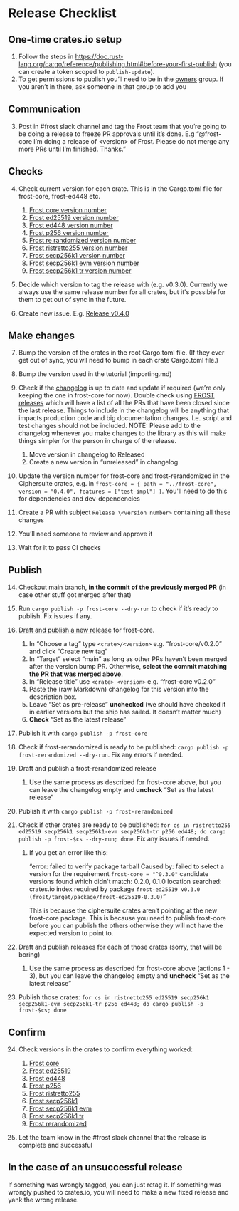 # Release Checklist


## One-time crates.io setup

1. Follow the steps in <https://doc.rust-lang.org/cargo/reference/publishing.html#before-your-first-publish> (you can create a token scoped to `publish-update`).
2. To get permissions to publish you’ll need to be in the [owners](https://github.com/orgs/ZcashFoundation/teams/owners) group. If you aren’t in there, ask someone in that group to add you


## Communication

3. Post in #frost slack channel and tag the Frost team that you’re going to be doing a release to freeze PR approvals until it’s done. E.g “@frost-core I’m doing a release of \<version> of Frost. Please do not merge any more PRs until I’m finished. Thanks.”


## Checks

4. Check current version for each crate. This is in the Cargo.toml file for frost-core, frost-ed448 etc.

   1. [Frost core version number](https://github.com/ZcashFoundation/frost/blob/main/frost-core/Cargo.toml#L7)
   2. [Frost ed25519 version number](https://github.com/ZcashFoundation/frost/blob/main/frost-ed25519/Cargo.toml#L8)
   3. [Frost ed448 version number](https://github.com/ZcashFoundation/frost/blob/main/frost-ed448/Cargo.toml#L7)
   4. [Frost p256 version number](https://github.com/ZcashFoundation/frost/blob/main/frost-p256/Cargo.toml#L8)
   5. [Frost re randomized version number](https://github.com/ZcashFoundation/frost/blob/main/frost-rerandomized/Cargo.toml#L8)
   6. [Frost ristretto255 version number](https://github.com/ZcashFoundation/frost/blob/main/frost-ristretto255/Cargo.toml#L8)
   7. [Frost secp256k1 version number](https://github.com/ZcashFoundation/frost/blob/main/frost-secp256k1/Cargo.toml#L7)
   8. [Frost secp256k1 evm version number](https://github.com/ZcashFoundation/frost/blob/main/frost-secp256k1-evm/Cargo.toml#L7)
   9. [Frost secp256k1 tr version number](https://github.com/ZcashFoundation/frost/blob/main/frost-secp256k1-tr/Cargo.toml#L7)

5. Decide which version to tag the release with (e.g. v0.3.0). Currently we always use the same release number for all crates, but it's possible for them to get out of sync in the future.

6. Create new issue. E.g. [Release v0.4.0](https://github.com/ZcashFoundation/frost/issues/377)


## Make changes

7. Bump the version of the crates in the root Cargo.toml file. (If they ever
   get out of sync, you wil need to bump in each crate Cargo.toml file.)

8. Bump the version used in the tutorial (importing.md)

9. Check if the [changelog](https://github.com/ZcashFoundation/frost/blob/main/frost-core/CHANGELOG.md) is up to date and update if required (we’re only keeping the one in frost-core for now). Double check using [FROST releases](https://github.com/ZcashFoundation/frost/releases) which will have a list of all the PRs that have been closed since the last release. Things to include in the changelog will be anything that impacts production code and big documentation changes. I.e. script and test changes should not be included. NOTE: Please add to the changelog whenever you make changes to the library as this will make things simpler for the person in charge of the release.

   1. Move version in changelog to Released
   2. Create a new version in “unreleased” in changelog

10. Update the version number for frost-core and frost-rerandomized in the Ciphersuite crates, e.g. in `frost-core = { path = "../frost-core", version = "0.4.0", features = ["test-impl"] }`. You'll need to do this for dependencies and dev-dependencies

11. Create a PR with subject `Release \<version number>` containing all these changes

12. You’ll need someone to review and approve it

13. Wait for it to pass CI checks


## Publish

14. Checkout main branch, **in the commit of the previously merged PR** (in case other stuff got merged after that)

15. Run `cargo publish -p frost-core --dry-run` to check if it’s ready to publish. Fix issues if any.

16. [Draft and publish a new release](https://github.com/ZcashFoundation/frost/releases/new) for frost-core.

    1. In “Choose a tag” type `<crate>/<version>` e.g. “frost-core/v0.2.0” and click “Create new tag”
    2. In “Target” select “main” as long as other PRs haven’t been merged after the version bump PR. Otherwise, **select the commit matching the PR that was merged above**.
    3. In “Release title” use `<crate> <version>` e.g. “frost-core v0.2.0”
    4. Paste the (raw Markdown) changelog for this version into the description box.
    5. Leave “Set as pre-release” **unchecked** (we should have checked it in earlier versions but the ship has sailed. It doesn’t matter much)
    6. **Check** “Set as the latest release”

17. Publish it with `cargo publish -p frost-core`

18. Check if frost-rerandomized is ready to be published: `cargo publish -p frost-rerandomized --dry-run`. Fix any errors if needed.

19. Draft and publish a frost-rerandomized release

    1. Use the same process as described for frost-core above, but you can leave the changelog empty and **uncheck** “Set as the latest release”

20. Publish it with `cargo publish -p frost-rerandomized`

21. Check if other crates are ready to be published: `for cs in ristretto255 ed25519 secp256k1 secp256k1-evm secp256k1-tr p256 ed448; do cargo publish -p frost-$cs --dry-run; done`. Fix any issues if needed.

    1. If you get an error like this:

       “error: failed to verify package tarball Caused by: failed to select a version for the requirement `frost-core = "^0.3.0"` candidate versions found which didn't match: 0.2.0, 0.1.0 location searched: crates.io index required by package `frost-ed25519 v0.3.0 (frost/target/package/frost-ed25519-0.3.0)`”

       This is because the ciphersuite crates aren’t pointing at the new frost-core package. This is because you need to publish frost-core before you can publish the others otherwise they will not have the expected version to point to.

22. Draft and publish releases for each of those crates (sorry, that will be boring)

    1. Use the same process as described for frost-core above (actions 1 - 3), but you can leave the changelog empty and **uncheck** “Set as the latest release”

23. Publish those crates: `for cs in ristretto255 ed25519 secp256k1 secp256k1-evm secp256k1-tr p256 ed448; do cargo publish -p frost-$cs; done`


## Confirm

24. Check versions in the crates to confirm everything worked:

    1. [Frost core](https://crates.io/crates/frost-core/versions)
    2. [Frost ed25519](https://crates.io/crates/frost-ed25519/versions)
    3. [Frost ed448](https://crates.io/crates/frost-ed448/versions)
    4. [Frost p256](https://crates.io/crates/frost-p256/versions)
    5. [Frost ristretto255](https://crates.io/crates/frost-ristretto255/versions)
    6. [Frost secp256k1](https://crates.io/crates/frost-secp256k1/versions)
    7. [Frost secp256k1 evm](https://crates.io/crates/frost-secp256k1-evm/versions)
    8. [Frost secp256k1 tr](https://crates.io/crates/frost-secp256k1-tr/versions)
    9. [Frost rerandomized](https://crates.io/crates/frost-rerandomized/versions)

25. Let the team know in the #frost slack channel that the release is complete and successful


## In the case of an unsuccessful release

If something was wrongly tagged, you can just retag it.
If something was wrongly pushed to crates.io, you will need to make a new fixed
release and yank the wrong release.


